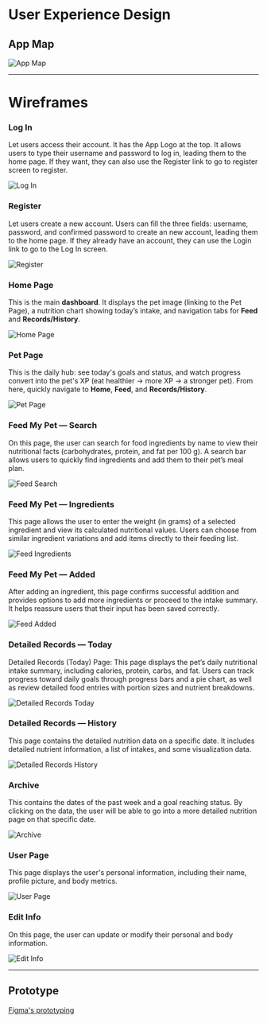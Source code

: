 # User Experience Design

## App Map

![App Map](ux-design/app%20map.png)

---

# Wireframes

### Log In
Let users access their account. It has the App Logo at the top. It allows users to type their username and password to log in, leading them to the home page. If they want, they can also use the Register link to go to register screen to register.

![Log In](ux-design/Log%20In.png)

### Register
Let users create a new account. Users can fill the three fields: username, password, and confirmed password to create an new account, leading them to the home page. If they already have an account, they can use the Login link to go to the Log In screen.

![Register](ux-design/Register.png)

### Home Page
This is the main **dashboard**. It displays the pet image (linking to the Pet Page), a nutrition chart showing today’s intake, and navigation tabs for **Feed** and **Records/History**.

![Home Page](ux-design/Home%20Page.png)

### Pet Page
This is the daily hub: see today's goals and status, and watch progress convert into the pet's XP (eat healthier → more XP → a stronger pet). From here, quickly navigate to **Home**, **Feed**, and **Records/History**.

![Pet Page](ux-design/Pet%20Page.png)

### Feed My Pet — Search
On this page, the user can search for food ingredients by name to view their nutritional facts (carbohydrates, protein, and fat per 100 g). A search bar allows users to quickly find ingredients and add them to their pet’s meal plan. 

![Feed Search](ux-design/Feed%20My%20Pet%20__%20Search.png)

### Feed My Pet — Ingredients
This page allows the user to enter the weight (in grams) of a selected ingredient and view its calculated nutritional values. Users can choose from similar ingredient variations and add items directly to their feeding list.

![Feed Ingredients](ux-design/Feed%20My%20Pet__%20Ingredients.png)

### Feed My Pet — Added
After adding an ingredient, this page confirms successful addition and provides options to add more ingredients or proceed to the intake summary. It helps reassure users that their input has been saved correctly.

![Feed Added](ux-design/Feed%20My%20Pet__%20Added.png)

### Detailed Records — Today
Detailed Records (Today) Page:
This page displays the pet’s daily nutritional intake summary, including calories, protein, carbs, and fat. Users can track progress toward daily goals through progress bars and a pie chart, as well as review detailed food entries with portion sizes and nutrient breakdowns.

![Detailed Records Today](ux-design/Detailed%20Records%20Today.png)

### Detailed Records — History
This page contains the detailed nutrition data on a specific date. It includes detailed nutrient information, a list of intakes, and some visualization data.

![Detailed Records History](ux-design/Detailed%20Records_History.png)

### Archive
This contains the dates of the past week and a goal reaching status. By clicking on the data, the user will be able to go into a more detailed nutrition page on that specific date. 

![Archive](ux-design/Archive.png)

### User Page
This page displays the user's personal information, including their name, profile picture, and body metrics.

![User Page](ux-design/User%20Page.png)

### Edit Info
On this page, the user can update or modify their personal and body information.

![Edit Info](ux-design/Edit%20Info.png)

---
## Prototype

[Figma's prototyping](https://www.figma.com/prototyping/)
